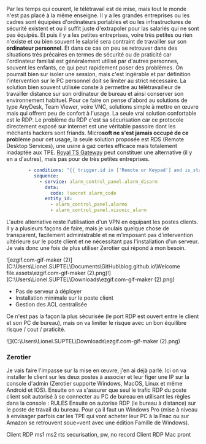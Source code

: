 ﻿Par les temps qui courent, le télétravail est de mise, mais tout le monde n'est pas placé à la même enseigne. Il y a les grandes entreprises ou les cadres sont équipées d'ordinateurs portables et ou les infrastructures de sécurité existent et ou il suffit juste d'extrapoler pour las salariés qui ne sont pas équipés. Et puis il y a les petites entreprises, voire très petites ou rien n'existe et ou bien souvent le salarié sera contraint de travailler sur son **ordinateur personnel**.
Et dans ce cas on peu se retrouver dans des situations très précaires en termes de sécurité ou de praticité car l'ordinateur familial est généralement utilisé par d'autres personnes, souvent les enfants, ce qui peut rapidement poser des problèmes. On pourrait bien sur isoler une session, mais c'est ingérable et par définition l'intervention sur le PC personnel doit se limiter au strict nécessaire.
La solution bien souvent utilisée conste à permettre au télétravailleur de travailler distance sur son ordinateur de bureau et ainsi conserver son environnement habituel. Pour ce faire on pense d'abord au solutions de type AnyDesk, Team Viewer, voire VNC, solutions simple à mettre en œuvre mais qui offrent peu de confort à l'usage. La seule vrai solution confortable est le RDP. Le problème du RDP c'est sa sécurisation car ce protocole directement exposé sur internet est une véritable passoire dont les méchants hackers sont friands. Micro**soft ne s'est jamais occupé de ce pro**blème pour cet usage, la seule solution proposée est RDS (Remote Desktop Services), une usine à gaz certes efficace mais totalement inadaptée aux TPE. [Royal TS Gateway](https://www.royalapps.com/server/main/features) peut constituer une alternative (il y en a d'autres), mais pas pour de très petites entreprises. 

```yaml
        - conditions: "{{ trigger.id in ['Remote or Keypad'] and is_state('alarm_control_panel.alarmo', 'armed_away') or is_state('alarm_control_panel.alarmo', 'arming') }}"
          sequence:              
            - service: alarm_control_panel.alarm_disarm
              data:
                code: !secret alarm_code
              entity_id:  
                - alarm_control_panel.alarmo
                - alarm_control_panel.visonic_alarm
```

L'autre alternative reste l'utilisation d'un VPN en équipant les postes clients. Il y a plusieurs façons de faire, mais je voulais quelque chose de transparent, facilement administrable et ne m'imposant pas d'intervention ultérieure sur le poste client et ne nécessitant pas l'installation d'un serveur. Je vais donc une fois de plus utiliser Zerotier qui répond à mon besoin.

![ezgif.com-gif-maker (2)](C:\Users\Lionel.SUPTEL\Documents\GitHub\blog.github.io\Welcome file.assets\ezgif.com-gif-maker (2).png)!](C:\Users\Lionel.SUPTEL\Downloads\ezgif.com-gif-maker (2).png)

* Pas de serveur à déployer
* Installation minimale sur le poste client
* Gestion des ACL centralisée

Ce n'est pas la façon la plus sécurisée (le port RDP est ouvert entre le client et son PC de bureau), mais on va limiter le risque avec un bon équilibre risque / cout / praticité. 

![](C:\Users\Lionel.SUPTEL\Downloads\ezgif.com-gif-maker (2).png)

### Zerotier
Je vais faire l'impasse sur la mise en œuvre, j'en ai déjà parlé. Ici on va installer le client sur les deux postes à associer et leur figer une IP sur la console d'admin (Zerotier supporte Windows, MacOS, Linux et même Android et IOS).
Ensuite on va s'assurer que seul le trafic RDP du poste client soit autorisé à se connecter au PC de bureau en utilisant les règles dans la console : 
RULES
Ensuite on autorise RDP (le bureau à distance) sur le poste de travail du bureau. Pour ça il faut un Windows Pro (mise à niveau à envisager parfois car les TPE qui vont acheter leur PC à la Fnac ou sur Amazon se retrouvent soue=vent avec une édition Famille de Windows).

Client RDP
ms1 ms2 rts
securisation, pw, no record
Client RDP Mac
pront

